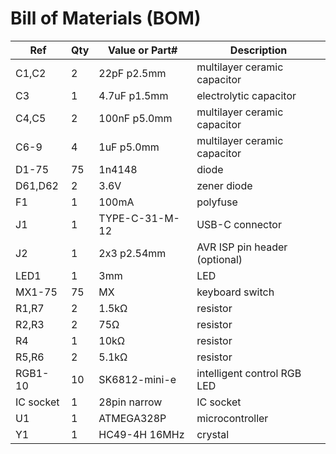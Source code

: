# Bill of Materials (BOM)

| Ref       | Qty | Value or Part# | Description                                |
|-----------|-----|----------------|--------------------------------------------|
| C1,C2     | 2   | 22pF p2.5mm    | multilayer ceramic capacitor               |
| C3        | 1   | 4.7uF p1.5mm   | electrolytic capacitor                     |
| C4,C5     | 2   | 100nF p5.0mm   | multilayer ceramic capacitor               |
| C6-9      | 4   | 1uF p5.0mm     | multilayer ceramic capacitor               |
| D1-75     | 75  | 1n4148         | diode                                      |
| D61,D62   | 2   | 3.6V           | zener diode                                |
| F1        | 1   | 100mA          | polyfuse                                   |
| J1        | 1   | TYPE-C-31-M-12 | USB-C connector                            |
| J2        | 1   | 2x3 p2.54mm    | AVR ISP pin header (optional)              |
| LED1      | 1   | 3mm            | LED                                        |
| MX1-75    | 75  | MX             | keyboard switch                            |
| R1,R7     | 2   | 1.5kΩ          | resistor                                   |
| R2,R3     | 2   | 75Ω            | resistor                                   |
| R4        | 1   | 10kΩ           | resistor                                   |
| R5,R6     | 2   | 5.1kΩ          | resistor                                   |
| RGB1-10   | 10  | SK6812-mini-e  | intelligent control RGB LED                |
| IC socket | 1   | 28pin narrow   | IC socket                                  |
| U1        | 1   | ATMEGA328P     | microcontroller                            |
| Y1        | 1   | HC49-4H 16MHz  | crystal                                    |
